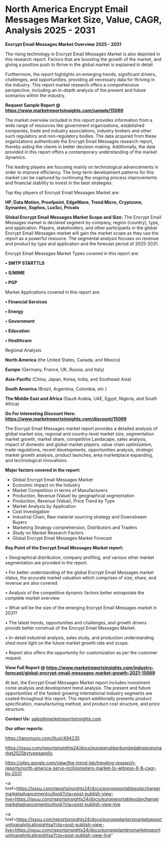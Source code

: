  # North America Encrypt Email Messages Market Size, Value, CAGR, Analysis 2025 - 2031

<Strong> Encrypt Email Messages Market Overview 2025 - 2031</strong>

The rising technology in Encrypt Email Messages Market is also depicted in this research report. Factors that are boosting the growth of the market, and giving a positive push to thrive in the global market is explained in detail.

Furthermore, the report highlights on emerging trends, significant drivers, challenges, and opportunities, providing all necessary data for thriving in the industry. This report market research offers a comprehensive perspective, including an in-depth analysis of the present and future scenarios within the industry.

<strong>Request Sample Report @ <a href=https://www.marketreportsinsights.com/sample/15069>https://www.marketreportsinsights.com/sample/15069</a></strong>

The market overview included in this report provides information from a wide range of resources like government organizations, established companies, trade and industry associations, industry brokers and other such regulatory and non-regulatory bodies. The data acquired from these organizations authenticate the Encrypt Email Messages research report, thereby aiding the clients in better decision making. Additionally, the data provided in this report offers a contemporary understanding of the market dynamics.

The leading players are focusing mainly on technological advancements in order to improve efficiency. The long-term development patterns for this market can be captured by continuing the ongoing process improvements and financial stability to invest in the best strategies.

Top Key players of Encrypt Email Messages Market are:

<strong>HP, Data Motion, Proofpoint, EdgeWave, Trend Micro, Cryptzone, Symantec, Sophos, LuxSci, Privato</strong>

<strong><b>Global Encrypt Email Messages Market Scope and Size:</b></strong>
The Encrypt Email Messages market is declared segment by company, region (country), type, and application. Players, stakeholders, and other participants in the global Encrypt Email Messages market will gain the market scope as they use the report as a powerful resource. The segmental analysis focuses on revenue and product by type and application and the forecast period of 2025-2031.

Encrypt Email Messages Market Types covered in this report are:

<strong>• SMTP STARTTLS

• S/MIME

• PGP</strong>

Market Applications covered in this report are:

<strong>• Financial Services

• Energy

• Government

• Education

• Healthcare</strong> 

Regional Analysis

<strong>North America</strong> (the United States, Canada, and Mexico)

<strong>Europe</strong> (Germany, France, UK, Russia, and Italy)

<strong>Asia-Pacific</strong> (China, Japan, Korea, India, and Southeast Asia)

<strong>South America</strong> (Brazil, Argentina, Colombia, etc.)

<strong>The Middle East and Africa</strong> (Saudi Arabia, UAE, Egypt, Nigeria, and South Africa)

<strong>Go For Interesting Discount Here: <a href=https://www.marketreportsinsights.com/discount/15069>https://www.marketreportsinsights.com/discount/15069</a></strong>

The Encrypt Email Messages market report provides a detailed analysis of global market size, regional and country-level market size, segmentation market growth, market share, competitive Landscape, sales analysis, impact of domestic and global market players, value chain optimization, trade regulations, recent developments, opportunities analysis, strategic market growth analysis, product launches, area marketplace expanding, and technological innovations.

<strong><b>Major factors covered in the report:</b></strong>
<ul>
  <li>Global Encrypt Email Messages Market </li>
  <li>Economic Impact on the Industry</li>
  <li>Market Competition in terms of Manufacturers</li>
  <li>Production, Revenue (Value) by geographical segmentation</li>
  <li>Production, Revenue (Value), Price Trend by Type</li>
  <li>Market Analysis by Application</li>
  <li>Cost Investigation</li>
  <li>Industrial Chain, Raw material sourcing strategy and Downstream Buyers</li>
  <li>Marketing Strategy comprehension, Distributors and Traders</li>
  <li>Study on Market Research Factors</li>
  <li>Global Encrypt Email Messages Market Forecast</li>
</ul>

<strong><b>Key Point of the Encrypt Email Messages Market report:</b></strong>

• Geographical distribution, company profiling, and various other market segmentation are provided in the report.

• For better understanding of the global Encrypt Email Messages market status, the accurate market valuation which comprises of size, share, and revenue are also covered.

• Analysis of the competitive dynamic factors better extrapolate the complete market overview

• What will be the size of the emerging Encrypt Email Messages market in 2031?

• The latest trends, opportunities and challenges, and growth drivers provide better construal of the Encrypt Email Messages Market.

• In-detail industrial analysis, sales study, and production understanding shed more light on the future market growth rate and scope.

• Report also offers the opportunity for customization as per the customer request.

<strong><b>View Full Report @ <a href=https://www.marketreportsinsights.com/industry-forecast/global-encrypt-email-messages-market-growth-2021-15069>https://www.marketreportsinsights.com/industry-forecast/global-encrypt-email-messages-market-growth-2021-15069</a></b></strong>


At last, the Encrypt Email Messages Market report includes investment come analysis and development trend analysis. The present and future opportunities of the fastest growing international industry segments are coated throughout this report. This report additionally presents product specification, manufacturing method, and product cost structure, and price structure.

<strong>Contact Us:</strong>
sales@marketreportsinsights.com

<strong>Our other reports:</strong>

<a href=https://tanomuno.com/illust/494235>https://tanomuno.com/illust/494235</a>

<a href=https://issuu.com/reportsinsights24/docs/europerubberbondedabrasivesmarket2025bytypesapplic>https://issuu.com/reportsinsights24/docs/europerubberbondedabrasivesmarket2025bytypesapplic</a>

<a href=https://sites.google.com/view/the-trend-lab/trending-research-reports/north-america-servo-inclinometers-market-to-witness-6-8-cagr-by-2031>https://sites.google.com/view/the-trend-lab/trending-research-reports/north-america-servo-inclinometers-market-to-witness-6-8-cagr-by-2031</a>

<a href=https://issuu.com/reportsinsights24/docs/europeportablesolarchargermarketadvancementoutlook?cta=post-publish-view-live>https://issuu.com/reportsinsights24/docs/europeportablesolarchargermarketadvancementoutlook?cta=post-publish-view-live</a>

<a href=https://issuu.com/reportsinsights24/docs/europeplantersmarketopportunityanalyticalinsightsa?cta=post-publish-view-live>https://issuu.com/reportsinsights24/docs/europeplantersmarketopportunityanalyticalinsightsa?cta=post-publish-view-live</a>"
